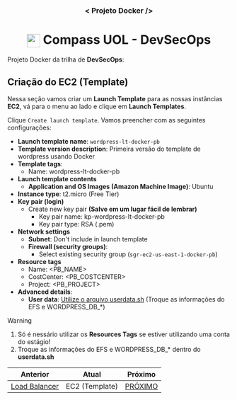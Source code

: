<h3 align="center">< Projeto Docker /></h3>

<h1 align="center">
    <img align="center" src="https://logospng.org/download/uol/logo-uol-icon-256.png" width="30" height="30" /> Compass UOL - DevSecOps
</h1>

Projeto Docker da trilha de **DevSecOps**:

## Criação do EC2 (Template)

Nessa seção vamos criar um **Launch Template** para as nossas instâncias **EC2**, vá para o menu ao lado e clique em **Launch Templates**.

Clique `Create launch template`. Vamos preencher com as seguintes configurações:

- **Launch template name**: `wordpress-lt-docker-pb`
- **Template version description**: Primeira versão do template de wordpress usando Docker
- **Template tags**:
  - Name: wordpress-lt-docker-pb
- **Launch template contents**
  - **Application and OS Images (Amazon Machine Image)**: Ubuntu
- **Instance type**: t2.micro (Free Tier)
- **Key pair (login)**
  - Create new key pair **(Salve em um lugar fácil de lembrar)**
    - Key pair name: kp-wordpress-lt-docker-pb
    - Key pair type: RSA (.pem)
- **Network settings**
  - **Subnet**: Don't include in launch template
  - **Firewall (security groups)**:
    - Select existing security group (`sgr-ec2-us-east-1-docker-pb`)
- **Resource tags**
  - Name: \<PB_NAME\>
  - CostCenter: \<PB_COSTCENTER\>
  - Project: \<PB_PROJECT\>
- **Advanced details**:
  - **User data**: [Utilize o arquivo userdata.sh](./userdata.sh) (Troque as informações do EFS e WORDPRESS_DB\_\*)

> [!WARNING]
>
> 1. Só é nessário utilizar os **Resources Tags** se estiver utilizando uma conta do estágio!
> 2. Troque as informações do EFS e WORDPRESS_DB\_\* dentro do **userdata.sh**

<div align="center">

| Anterior                            | Atual          | Próximo                             |
| ----------------------------------- | -------------- | ----------------------------------- |
| [Load Balancer](8.load_balancer.md) | EC2 (Template) | [PRÓXIMO](10.auto_scaling_group.md) |

<div>
